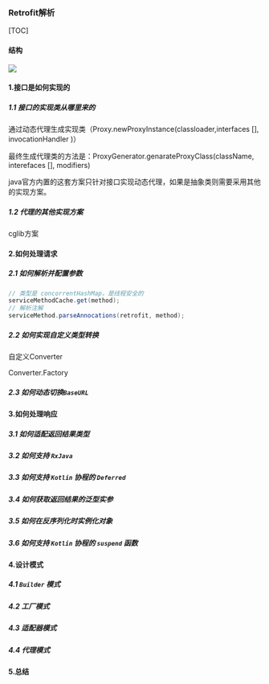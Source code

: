 ### Retrofit解析

[TOC]

#### 结构

![](https://mkdown-1256191338.cos.ap-beijing.myqcloud.com//mkdown20200318193404.png)

#### 1.接口是如何实现的

##### 1.1 接口的实现类从哪里来的

通过动态代理生成实现类（Proxy.newProxyInstance(classloader,interfaces [], invocationHandler )）

最终生成代理类的方法是：ProxyGenerator.genarateProxyClass(className, interefaces [], modifiers)

java官方内置的这套方案只针对接口实现动态代理，如果是抽象类则需要采用其他的实现方案。

##### 1.2 代理的其他实现方案

cglib方案

#### 2.如何处理请求

##### 2.1 如何解析并配置参数

```java
// 类型是 concorrentHashMap，是线程安全的
serviceMethodCache.get(method);
// 解析注解
serviceMethod.parseAnnocations(retrofit, method);
```

##### 2.2 如何实现自定义类型转换

自定义Converter

Converter.Factory

##### 2.3 如何动态切换`BaseURL`

#### 3.如何处理响应

##### 3.1 如何适配返回结果类型

##### 3.2 如何支持 `RxJava`

##### 3.3 如何支持 `Kotlin` 协程的 `Deferred`

##### 3.4 如何获取返回结果的泛型实参

##### 3.5 如何在反序列化时实例化对象

##### 3.6 如何支持 `Kotlin` 协程的 `suspend` 函数

#### 4.设计模式

##### 4.1 `Builder` 模式

##### 4.2 工厂模式

##### 4.3 适配器模式

##### 4.4 代理模式

#### 5.总结